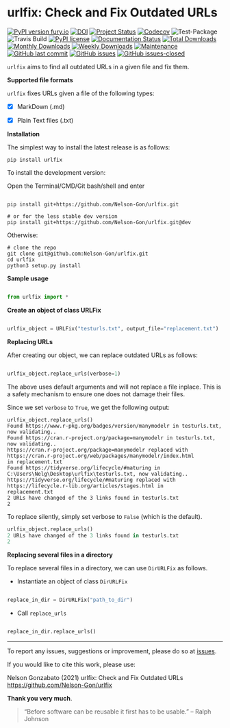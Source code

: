 # urlfix: Check and Fix Outdated URLs


[![PyPI version fury.io](https://badge.fury.io/py/urlfix.svg)](https://pypi.python.org/pypi/urlfix/)
[![DOI](https://zenodo.org/badge/DOI/10.5281/zenodo.4515212.svg)](https://doi.org/10.5281/zenodo.4515212)
[![Project Status](http://www.repostatus.org/badges/latest/active.svg)](http://www.repostatus.org/#active) 
[![Codecov](https://codecov.io/gh/Nelson-Gon/urlfix/branch/master/graph/badge.svg)](https://codecov.io/gh/Nelson-Gon/urlfix?branch=master)
![Test-Package](https://github.com/Nelson-Gon/urlfix/workflows/Test-Package/badge.svg)
![Travis Build](https://travis-ci.com/Nelson-Gon/urlfix.svg?branch=master)
[![PyPI license](https://img.shields.io/pypi/l/urlfix.svg)](https://pypi.python.org/pypi/urlfix/)
[![Documentation Status](https://readthedocs.org/projects/urlfix/badge/?version=latest)](https://urlfix.readthedocs.io/en/latest/?badge=latest)
[![Total Downloads](https://pepy.tech/badge/urlfix)](https://pepy.tech/project/urlfix)
[![Monthly Downloads](https://pepy.tech/badge/urlfix/month)](https://pepy.tech/project/urlfix)
[![Weekly Downloads](https://pepy.tech/badge/urlfix/week)](https://pepy.tech/project/urlfix)
[![Maintenance](https://img.shields.io/badge/Maintained%3F-yes-green.svg)](https://GitHub.com/Nelson-Gon/urlfix/graphs/commit-activity)
[![GitHub last commit](https://img.shields.io/github/last-commit/Nelson-Gon/urlfix.svg)](https://github.com/Nelson-Gon/urlfix/commits/master)
[![GitHub issues](https://img.shields.io/github/issues/Nelson-Gon/urlfix.svg)](https://GitHub.com/Nelson-Gon/urlfix/issues/)
[![GitHub issues-closed](https://img.shields.io/github/issues-closed/Nelson-Gon/urlfix.svg)](https://GitHub.com/Nelson-Gon/urlfix/issues?q=is%3Aissue+is%3Aclosed)



`urlfix` aims to find all outdated URLs in a given file and fix them. 

**Supported file formats**

`urlfix` fixes URLs given a file of the following types:

- [x] MarkDown (.md)
- [x] Plain Text files (.txt)


**Installation**

The simplest way to install the latest release is as follows:

```shell
pip install urlfix

```

To install the development version:


Open the Terminal/CMD/Git bash/shell and enter

```shell

pip install git+https://github.com/Nelson-Gon/urlfix.git

# or for the less stable dev version
pip install git+https://github.com/Nelson-Gon/urlfix.git@dev

```

Otherwise:

```shell
# clone the repo
git clone git@github.com:Nelson-Gon/urlfix.git
cd urlfix
python3 setup.py install

```



**Sample usage**

```python

from urlfix import * 

```

**Create an object of class URLFix**

```python

urlfix_object = URLFix("testurls.txt", output_file="replacement.txt")

```
**Replacing URLs**

After creating our object, we can replace outdated URLs as follows:

```python

urlfix_object.replace_urls(verbose=1)

```
The above uses default arguments and will not replace a file inplace. This is a safety mechanism to ensure one does not
damage their files. 

Since we set `verbose` to `True`, we get the following output:

```shell
urlfix_object.replace_urls()
Found https://www.r-pkg.org/badges/version/manymodelr in testurls.txt, now validating.. 
Found https://cran.r-project.org/package=manymodelr in testurls.txt, now validating.. 
https://cran.r-project.org/package=manymodelr replaced with https://cran.r-project.org/web/packages/manymodelr/index.html 
in replacement.txt
Found https://tidyverse.org/lifecycle/#maturing in C:\Users\Nelg\Desktop\urlfix\testurls.txt, now validating.. 
https://tidyverse.org/lifecycle/#maturing replaced with https://lifecycle.r-lib.org/articles/stages.html in 
replacement.txt
2 URLs have changed of the 3 links found in testurls.txt
2

```

To replace silently, simply set verbose to `False` (which is the default). 

```python
urlfix_object.replace_urls()
2 URLs have changed of the 3 links found in testurls.txt
2
```


**Replacing several files in a directory**

To replace several files in a directory, we can use `DirURLFix` as follows.

* Instantiate an object of class `DirURLFix`

```python

replace_in_dir = DirURLFix("path_to_dir")

```

* Call `replace_urls`

```python

replace_in_dir.replace_urls()

```

---

To report any issues, suggestions or improvement, please do so at [issues](https://github.com/Nelson-Gon/urlfix/issues). 

If you would like to cite this work, please use:

Nelson Gonzabato (2021) urlfix: Check and Fix Outdated URLs https://github.com/Nelson-Gon/urlfix


**Thank you very much**. 


> “Before software can be reusable it first has to be usable.” – Ralph Johnson






